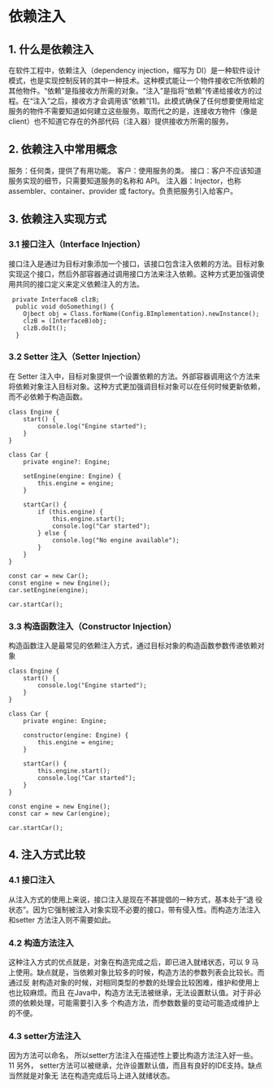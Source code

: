 # 依赖注入
## 1. 什么是依赖注入
在软件工程中，依赖注入（dependency injection，缩写为 DI）是一种软件设计模式，也是实现控制反转的其中一种技术。这种模式能让一个物件接收它所依赖的其他物件。“依赖”是指接收方所需的对象。“注入”是指将“依赖”传递给接收方的过程。在“注入”之后，接收方才会调用该“依赖”[1]。此模式确保了任何想要使用给定服务的物件不需要知道如何建立这些服务。取而代之的是，连接收方物件（像是 client）也不知道它存在的外部代码（注入器）提供接收方所需的服务。
## 2. 依赖注入中常用概念
服务：任何类，提供了有用功能。
客户：使用服务的类。
接口：客户不应该知道服务实现的细节，只需要知道服务的名称和 API。
注入器：Injector，也称 assembler、container、provider 或 factory。负责把服务引入给客户。
## 3. 依赖注入实现方式
### 3.1 接口注入（Interface Injection）
接口注入是通过为目标对象添加一个接口，该接口包含注入依赖的方法。目标对象实现这个接口，然后外部容器通过调用接口方法来注入依赖。这种方式更加强调使用共同的接口定义来定义依赖注入的方法。
    
     private InterfaceB clzB;  
      public void doSomething() {  
        Ojbect obj = Class.forName(Config.BImplementation).newInstance();  
        clzB = (InterfaceB)obj;  
        clzB.doIt();   
      }  
### 3.2 Setter 注入（Setter Injection）
在 Setter 注入中，目标对象提供一个设置依赖的方法。外部容器调用这个方法来将依赖对象注入目标对象。这种方式更加强调目标对象可以在任何时候更新依赖，而不必依赖于构造函数。
    
    class Engine {
        start() {
            console.log("Engine started");
        }
    }
    
    class Car {
        private engine?: Engine;
    
        setEngine(engine: Engine) {
            this.engine = engine;
        }
    
        startCar() {
            if (this.engine) {
                this.engine.start();
                console.log("Car started");
            } else {
                console.log("No engine available");
            }
        }
    }
    
    const car = new Car();
    const engine = new Engine();
    car.setEngine(engine);
    
    car.startCar();
    
### 3.3 构造函数注入（Constructor Injection）
构造函数注入是最常见的依赖注入方式，通过目标对象的构造函数参数传递依赖对象
    
    class Engine {
        start() {
            console.log("Engine started");
        }
    }
    
    class Car {
        private engine: Engine;
    
        constructor(engine: Engine) {
            this.engine = engine;
        }
    
        startCar() {
            this.engine.start();
            console.log("Car started");
        }
    }
    
    const engine = new Engine();
    const car = new Car(engine);
    
    car.startCar();
    
## 4. 注入方式比较
### 4.1 接口注入
从注入方式的使用上来说，接口注入是现在不甚提倡的一种方式，基本处于“退
役状态”。因为它强制被注入对象实现不必要的接口，带有侵入性。而构造方法注入和setter
方法注入则不需要如此。

### 4.2 构造方法注入
这种注入方式的优点就是，对象在构造完成之后，即已进入就绪状态，可以 9
马上使用。缺点就是，当依赖对象比较多的时候，构造方法的参数列表会比较长。而通过反
射构造对象的时候，对相同类型的参数的处理会比较困难，维护和使用上也比较麻烦。而且
在Java中，构造方法无法被继承，无法设置默认值。对于非必须的依赖处理，可能需要引入多
个构造方法，而参数数量的变动可能造成维护上的不便。
### 4.3 setter方法注入
因为方法可以命名， 所以setter方法注入在描述性上要比构造方法注入好一些。 11
另外， setter方法可以被继承，允许设置默认值，而且有良好的IDE支持。缺点当然就是对象无
法在构造完成后马上进入就绪状态。

